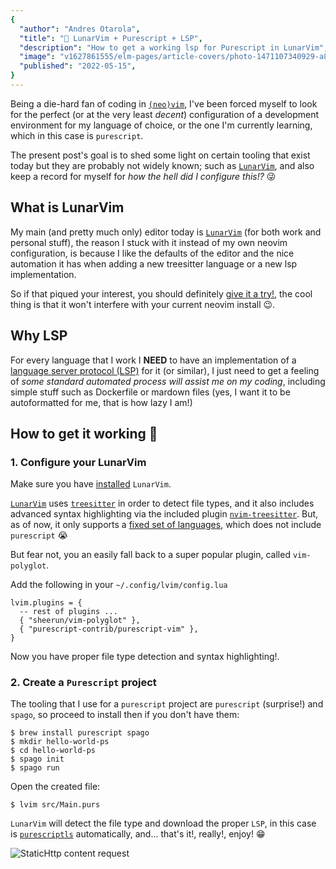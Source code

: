 ```yaml
---
{
  "author": "Andres Otarola",
  "title": "🌚 LunarVim + Purescript + LSP",
  "description": "How to get a working lsp for Purescript in LunarVim",
  "image": "v1627861555/elm-pages/article-covers/photo-1471107340929-a87cd0f5b5f3_mczjfg.jpg",
  "published": "2022-05-15",
}
---
```


Being a die-hard fan of coding in [`(neo)vim`][neovim], I've been forced myself to look for the perfect (or at the very least _decent_)
configuration of a development environment for my language of choice, or the one I'm currently learning, which in this case is `purescript`.

The present post's goal is to shed some light on certain tooling that exist today but they are probably not
widely known; such as [`LunarVim`][lvim], and also keep a record for myself for _how the hell did I 
configure this!?_ 😜

[neovim]: https://neovim.io/
[lvim]: https://github.com/LunarVim/LunarVim

## What is LunarVim

My main (and pretty much only) editor today is [`LunarVim`][lvim] (for both work and personal stuff), 
the reason I stuck with it instead of my own neovim configuration, is because I like the defaults of the editor and the nice automation it has when adding a new treesitter language or a new lsp implementation.

So if that piqued your interest, you should definitely [give it a try!][lvim-install], the cool thing is that it won't
interfere with your current neovim install 😉.

[lvim-install]: https://github.com/LunarVim/LunarVim#install-in-one-command

## Why LSP

For every language that I work I **NEED** to have an implementation of a 
[language server protocol (LSP)][lsp] for it (or similar), I just need to get a feeling of _some standard 
automated process will assist me on my coding_, including simple stuff such as Dockerfile or mardown files
(yes, I want it to be autoformatted for me, that is how lazy I am!)

[lsp]: https://langserver.org/

## How to get it working 💚

### 1. Configure your LunarVim

Make sure you have [installed][lvim-install] `LunarVim`.

[`LunarVim`][lvim] uses [`treesitter`][treesitter] in order to detect file types, and it also includes advanced syntax 
highlighting via the included plugin [`nvim-treesitter`][nvim-treesitter]. But, as of now, it only supports a [fixed set of languages][supported-langs], which does not include `purescript` 😭

But fear not, you an easily fall back to a super popular plugin, called `vim-polyglot`.

Add the following in your `~/.config/lvim/config.lua`

```
lvim.plugins = {
  -- rest of plugins ...  
  { "sheerun/vim-polyglot" },
  { "purescript-contrib/purescript-vim" },
}
```

Now you have proper file type detection and syntax highlighting!.

[treesitter]: https://tree-sitter.github.io/tree-sitter/
[nvim-treesitter]: https://github.com/nvim-treesitter/nvim-treesitter
[supported-langs]: https://github.com/nvim-treesitter/nvim-treesitter#supported-languages

### 2. Create a `Purescript` project

The tooling that I use for a `purescript` project are `purescript` (surprise!) and `spago`, so proceed to install then if
you don't have them:

```
$ brew install purescript spago
$ mkdir hello-world-ps
$ cd hello-world-ps
$ spago init
$ spago run
```

Open the created file: 

```
$ lvim src/Main.purs
``` 

`LunarVim` will detect the file type and download the proper `LSP`, in this case is 
[`purescriptls`][pursls] automatically, and... that's it!, really!, enjoy! 😁


![StaticHttp content request](/images/purescript-in-lunarvim/lsp-shot.png)

[pursls]: https://github.com/nwolverson/purescript-language-server
